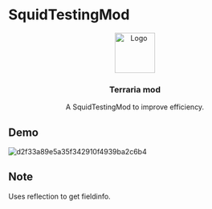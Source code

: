 # SquidTestingMod

<div align="center">
    <img src="https://github.com/user-attachments/assets/3ca3871c-5391-4d60-b740-842480e7230b" alt="Logo" width="80" height="80">
  </a>

  <h3 align="center">Terraria mod</h3>

  <p align="center">
    A SquidTestingMod to improve efficiency.
  </p>
</div>

## Demo

![d2f33a89e5a35f342910f4939ba2c6b4](https://github.com/user-attachments/assets/c1ea8619-ff26-4dac-bc87-01ab13aeb42d)

## Note

Uses reflection to get fieldinfo.
